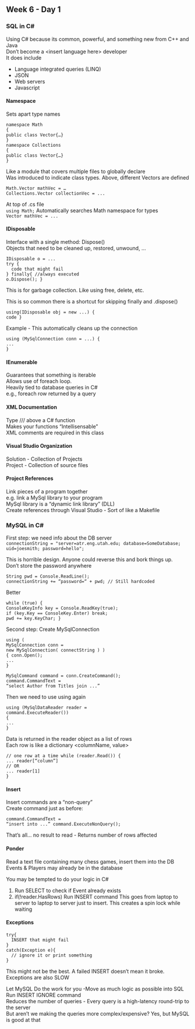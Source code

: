 ## Week 6 - Day 1
### SQL in C#
Using C# because its common, powerful, and something new from C++ and Java  
Don’t become a \<insert language here> developer  
It does include 

* Language integrated queries (LINQ)
* JSON
* Web servers
* Javascript

#### Namespace
Sets apart type names

```
namespace Math
{
public class Vector{…} 
}
namespace Collections
{
public class Vector{…} 
}
```

Like a module that covers multiple files to globally declare  
Was introduced to indicate class types. Above, different Vectors are defined

```
Math.Vector mathVec = … 
Collections.Vector collectionVec = ...
```

At top of .cs file  
`using Math;`
Automatically searches Math namespace for types  
`Vector mathVec = ...`

#### IDisposable
Interface with a single method: Dispose()  
Objects that need to be cleaned up, restored, unwound, ...  

```
IDisposable o = ...
try {
  code that might fail
} finally{ //always executed
o.Dispose(); }
```

This is for garbage collection. Like using free, delete, etc.

This is so common there is a shortcut for skipping finally and .dispose()

```
using(IDisposable obj = new ...) {
code }
```

Example - This automatically cleans up the connection 

```
using (MySqlConnection conn = ...) {
...
}
```

#### IEnumerable
Guarantees that something is iterable  
Allows use of foreach loop.  
Heavily tied to database queries in C#  
e.g., foreach row returned by a query  

#### XML Documentation
Type /// above a C# function  
Makes your functions “Intellisensable”  
XML comments are required in this class

#### Visual Studio Organization
Solution - Collection of Projects  
Project - Collection of source files

#### Project References
Link pieces of a program together  
e.g. link a MySql library to your program  
MySql library is a “dynamic link library” (DLL)  
Create references through Visual Studio - Sort of like a Makefile

### MySQL in C#
First step: we need info about the DB server  
`connectionString = "server=atr.eng.utah.edu; database=SomeDatabase; uid=joesmith; password=hello";`

This is horrible design. Anyone could reverse this and bork things up.  
Don’t store the password anywhere

```
String pwd = Console.ReadLine();
connectionString += “password=“ + pwd; // Still hardcoded
```

Better

```
while (true) {
ConsoleKeyInfo key = Console.ReadKey(true);
if (key.Key == ConsoleKey.Enter) break;
pwd += key.KeyChar; }
```

Second step: Create MySqlConnection

```
using (
MySqlConnection conn =
new MySqlConnection( connectString ) )
{ conn.Open();
...
}

MySqlCommand command = conn.CreateCommand();
command.CommandText =
“select Author from Titles join ...”
```

Then we need to use using again

```
using (MySqlDataReader reader =
command.ExecuteReader())
{
...
}
```

Data is returned in the reader object as a list of rows  
Each row is like a dictionary \<columnName, value>

```
// one row at a time while (reader.Read()) {
... reader[“column”] 
// OR
... reader[1]
}
```

#### Insert
Insert commands are a “non-query”  
Create command just as before:  

```
command.CommandText =
“insert into ...” command.ExecuteNonQuery();
```

That’s all... no result to read - Returns number of rows affected

#### Ponder
Read a text file containing many chess games, insert them into the DB  
Events & Players may already be in the database

You may be tempted to do your logic in C#

1. Run SELECT to check if Event already exists
2. if(!reader.HasRows) Run INSERT command
This goes from laptop to server to laptop to server just to insert. This creates a spin lock while waiting

#### Exceptions
```
try{
  INSERT that might fail
}
catch(Exception e){
  // ignore it or print something
}
```

This might not be the best. A failed INSERT doesn’t mean it broke.  
Exceptions are also SLOW

Let MySQL Do the work for you -Move as much logic as possible into SQL  
Run INSERT IGNORE command  
Reduces the number of queries - Every query is a high-latency round-trip to the server  
But aren’t we making the queries more complex/expensive? Yes, but MySQL is good at that